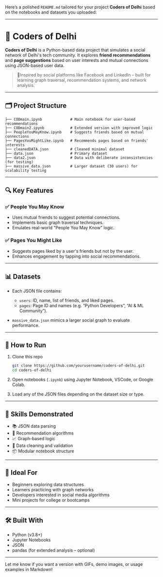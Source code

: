 Here’s a polished `README.md` tailored for your project **Coders of Delhi** based on the notebooks and datasets you uploaded:

---

# 👥 Coders of Delhi

**Coders of Delhi** is a Python-based data project that simulates a social network of Delhi's tech community. It explores **friend recommendations** and **page suggestions** based on user interests and mutual connections using JSON-based user data.

> 📍Inspired by social platforms like Facebook and LinkedIn – built for learning graph traversal, recommendation systems, and network analysis.

---

## 🗂️ Project Structure

```
├── CODmain.ipynb             # Main notebook for user-based recommendations
├── CODmain2.ipynb            # Extended version with improved logic
├── PeopleYouMayKnow.ipynb    # Suggests friends based on mutual connections
├── PagesYouMightLike.ipynb   # Recommends pages based on friends' interests
├── cleanedDATA.json          # Cleaned minimal dataset
├── data.json                 # Primary dataset
├── data2.json                # Data with deliberate inconsistencies (for testing)
├── massive_data.json         # Larger dataset (30 users) for scalability testing
```

---

## 🔍 Key Features

### ✅ People You May Know

* Uses mutual friends to suggest potential connections.
* Implements basic graph traversal techniques.
* Emulates real-world "People You May Know" logic.

### ✅ Pages You Might Like

* Suggests pages liked by a user's friends but not by the user.
* Enhances engagement by tapping into social recommendations.

---

## 📊 Datasets

* Each JSON file contains:

  * `users`: ID, name, list of friends, and liked pages.
  * `pages`: Page ID and names (e.g. “Python Developers”, “AI & ML Community”).
* `massive_data.json` mimics a larger social graph to evaluate performance.

---

## 📌 How to Run

1. Clone this repo

   ```bash
   git clone https://github.com/yourusername/coders-of-delhi.git
   cd coders-of-delhi
   ```

2. Open notebooks (`.ipynb`) using Jupyter Notebook, VSCode, or Google Colab.

3. Load any of the JSON files depending on the dataset size or type.

---

## 🧠 Skills Demonstrated

* 📚 JSON data parsing
* 🔄 Recommendation algorithms
* 📈 Graph-based logic
* 🧹 Data cleaning and validation
* 📦 Modular notebook structure

---

## 📌 Ideal For

* Beginners exploring data structures
* Learners practicing with graph networks
* Developers interested in social media algorithms
* Mini projects for college or bootcamps

---

## 🛠️ Built With

* Python (v3.8+)
* Jupyter Notebooks
* JSON
* pandas (for extended analysis – optional)

---

Let me know if you want a version with GIFs, demo images, or usage examples in Markdown!
